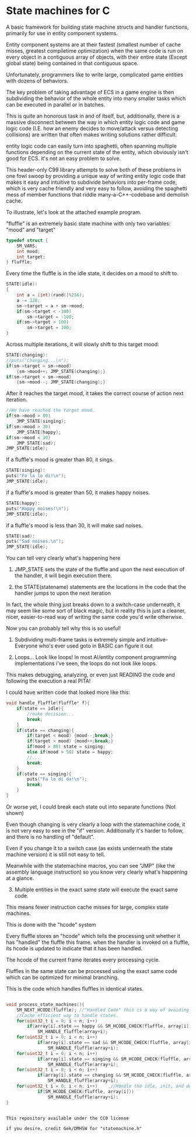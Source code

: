 # State machines for C

A basic framework for building state machine structs and handler functions, primarily for use in entity component systems.

Entity component systems are at their fastest (smallest number of cache misses, greatest compiletime optimization) when
the same code is run on every object in a contiguous array of objects, with their entire state (Except global state)
being contained in that contiguous space.

Unfortunately, programmers like to write large, complicated game entities with dozens of behaviors.

The key problem of taking advantage of ECS in a game engine is then subdividing the behavior of the whole entity
into many smaller tasks which can be executed in parallel or in batches.

This is quite an honorous task in and of itself, but,
additionally, there is a massive disconnect between the way in which entity logic code and game logic code (I.E. how an 
enemy decides to move/attack versus detecting collisions) are written that often makes writing solutions rather difficult.

entity logic code can easily turn into spaghetti, often spanning multiple functions depending
on the current state of the entity, which obviously isn't good for ECS. it's not an easy problem to solve.

This header-only C99 library attempts to solve both of these problems in one fowl swoop
by providing a unique way of writing entity logic code that makes it easy and intuitive to subdivide behaviors into per-frame code,
which is very cache friendly and very easy to follow, avoiding the spaghetti mess of member functions that riddle
many-a-C++-codebase and demolish cache.

To illustrate, let's look at the attached example program.

"fluffle" is an extremely basic state machine with only two variables: "mood" and "target"

```c
typedef struct {
	SM_VARS;
	int mood;
	int target;
} fluffle;
```

Every time the fluffle is in the idle state, it decides on a mood to shift to.

```c
STATE(idle):
{
	int a = (int)(rand()%256);
	a -= 128;
	sm->target = a + sm->mood;
	if(sm->target < -100)
		sm->target = -100;
	if(sm->target > 100)
		sm->target = 100;
}
```

Across multiple iterations, it will slowly shift to this target mood:

```c
STATE(changing):
//puts("Changing...\n");
if(sm->target > sm->mood)
	{sm->mood++; JMP_STATE(changing);}
if(sm->target < sm->mood)
	{sm->mood--; JMP_STATE(changing);}
```

After it reaches the target mood, it takes the correct course of action next iteration.

```c
//We have reached the target mood.
if(sm->mood > 80)
	JMP_STATE(singing);
if(sm->mood > 30)
	JMP_STATE(happy);
if(sm->mood < 30)
	JMP_STATE(sad);
JMP_STATE(idle);
```

If a fluffle's mood is greater than 80, it sings.

```c
STATE(singing):
puts("Fo la lo di!\n");
JMP_STATE(idle);
```

if a fluffle's mood is greater than 50, it makes happy noises.

```c
STATE(happy):
puts("Happy noises!\n");
JMP_STATE(idle);
```

if a fluffle's mood is less than 30, it will make sad noises.

```c
STATE(sad):
puts("Sad noises.\n");
JMP_STATE(idle);
```

You can tell very clearly what's happening here

1. JMP_STATE sets the state of the fluffle and upon the next execution of the handler, it will begin execution there.

2. the STATE(statename) statements are the locations in the code that the handler jumps to upon the next iteration

In fact, the whole thing just breaks down to a switch-case underneath, it may seem like some sort of black magic, but
in reality this is just a cleaner, nicer, easier-to-read way of writing the same code you'd write otherwise.

Now you can probably tell why this is so useful!

1. Subdividing multi-frame tasks is extremely simple and intuitive- Everyone who's ever used goto in BASIC can figure it out

2. Loops... Look like loops! In most AI/entity component programming implementations i've seen, the loops do not look like loops.

This makes debugging, analyzing, or even just READING the code and following the execution a real PITA!

I could have written code that looked more like this:

```c
void handle_fluffle(fluffle* f){
	if(state == idle){
		//make decision...
		break;
	}
	if(state == changing){
		if(target < mood) {mood--;break;}
		if(target > mood) {mood++;break;}
		if(mood > 80) state = singing;
		else if(mood > 50) state = happy;
		//...
		break;
	}
	if(state == singing){
		puts("Fa lo di da!\n");
		break;
	}
}
```

Or worse yet, I could break each state out into separate functions (Not shown)

Even though changing is very clearly a loop with the statemachine code, it is
not very easy to see in the "if" version. Additionally it's harder to follow, and there is no handling of "default".

Even if you change it to a switch case (as exists underneath the state machine version) it is still not easy to tell.

Meanwhile with the statemachine macros, you can see "JMP" (like the assembly language instruction)
so you know very clearly what's happening at a glance.

3. Multiple entities in the exact same state will execute the exact same code.

This means fewer instruction cache misses for large, complex state machines.

This is done with the "hcode" system

Every fluffle stores an "hcode" which tells the processing unit whether it has "handled" the fluffle this frame.
when the handler is invoked on a fluffle, its hcode is updated to indicate that it has been handled.

The hcode of the current frame iterates every processing cycle.

Fluffles in the same state can be processed using the exact same code which can be optimized for minimal branching.

This is the code which handles fluffles in identical states.

```c

void process_state_machines(){
	SM_NEXT_HCODE(fluffle);	//"Handled Code" this is a way of avoiding creating an array of booleans.
	//Cache efficient way to handle states.
	for(uint32_t i = 0; i < n; i++)
		if(array[i].state == happy && SM_HCODE_CHECK(fluffle, array[i]))
			SM_HANDLE_fluffle(array+i);
	for(uint32_t i = 0; i < n; i++)
			if(array[i].state == sad && SM_HCODE_CHECK(fluffle, array[i]))
				SM_HANDLE_fluffle(array+i);
	for(uint32_t i = 0; i < n; i++)
			if(array[i].state == singing && SM_HCODE_CHECK(fluffle, array[i]))
				SM_HANDLE_fluffle(array+i);
	for(uint32_t i = 0; i < n; i++)
			if(array[i].state == changing && SM_HCODE_CHECK(fluffle, array[i]))
				SM_HANDLE_fluffle(array+i);
	for(uint32_t i = 0; i < n; i++)		//Handle the idle, init, and default states (for state machines that started with an invalid state)
			if(SM_HCODE_CHECK(fluffle, array[i]))
				SM_HANDLE_fluffle(array+i);
}

```



~~~~~~~~~~~~~~~~~~~~~~~~

This repository available under the CC0 license

if you desire, credit Gek/DMHSW for "statemachine.h"
